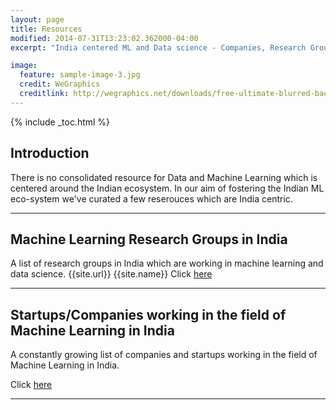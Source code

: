 ```yaml
---
layout: page
title: Resources
modified: 2014-07-31T13:23:02.362000-04:00
excerpt: "India centered ML and Data science - Companies, Research Groups etc"

image:
  feature: sample-image-3.jpg
  credit: WeGraphics
  creditlink: http://wegraphics.net/downloads/free-ultimate-blurred-background-pack/
---
```


{% include _toc.html %}

## Introduction

There is no consolidated resource for Data and Machine Learning which is centered around the Indian ecosystem. In our aim of fostering the Indian ML eco-system we've curated a few reserouces which are India centric.


---

## Machine Learning Research Groups in India

A list of research groups in India which are working in machine learning and data science.
{{site.url}}
{{site.name}}
Click [here]({{site.ur]}}/research-groups)

---

## Startups/Companies working in the field of Machine Learning in India

A constantly growing list of companies and startups working in the field of Machine Learning in India.

Click [here](/ml-companies)

---
